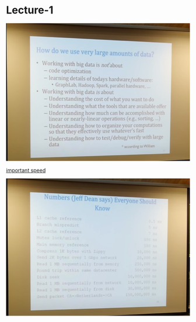 # Lecture-1

![10605intro](../img/10605-intro.png)

[important speed](https://colin-scott.github.io/personal_website/research/interactive_latency.html)

![latencytable](../img/latency-table.png)

